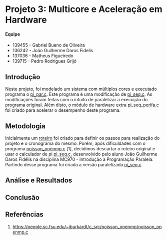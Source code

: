 # Projeto 3: Multicore e Aceleração em Hardware

#### Equipe
- 139455 - Gabriel Bueno de Oliveira
- 136242 - João Guilherme Daros Fidelis
- 137036 - Matheus Figueiredo
- 139715 - Pedro Rodrigues Grijó

## Introdução
Neste projeto, foi modelado um sistema com múltiplos cores e executado programa o [pi_par.c](https://github.com/pedrogrijo/MC723/blob/master/projeto3/pi_par.c). Este programa é uma modificação de [pi_seq.c](https://github.com/pedrogrijo/MC723/blob/master/projeto3/pi_seq.c). As modificações foram feitas com o intuito de paralelizar a execução do programa original. Além disto, o módulo de hardware extra [pi_seq_perifa.c](https://github.com/pedrogrijo/MC723/blob/master/projeto3/pi_seq_perifa.c) foi criado para acelerar o desempenho deste programa.

## Metodologia

Inicialmente um [roteiro](https://github.com/pedrogrijo/MC723/blob/master/projeto3/ROTEIRO.md) foi criado para definir os passos para realização do projeto e o cronograma do mesmo. Porém, após dificuldades com o programa [poisson_openmp.c](https://github.com/pedrogrijo/MC723/blob/master/projeto3/poisson_openmp.c) [1], decidimos descartar o roteiro original e usar o calculador de pi [pi_seq.c](https://github.com/pedrogrijo/MC723/blob/master/projeto3/pi_seq.c), desenvolvido pelo aluno João Guilherme Daros Fidélis na disciplina MC970 - Introdução à Programação Paralela. Partindo desse programa foi criada a versão paralelizada [pi_seq.c](https://github.com/pedrogrijo/MC723/blob/master/projeto3/pi_par.c). 

## Análise e Resultados

## Conclusão

## Referências
1. https://people.sc.fsu.edu/~jburkardt/c_src/poisson_openmp/poisson_openmp.c
